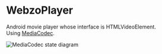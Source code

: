 # WebzoPlayer

Android movie player whose interface is HTMLVideoElement.  
Using [MediaCodec](https://developer.android.com/reference/android/media/MediaCodec).

<img src="https://developer.android.com/images/media/mediacodec_states.svg" alt="MediaCodec state diagram" />